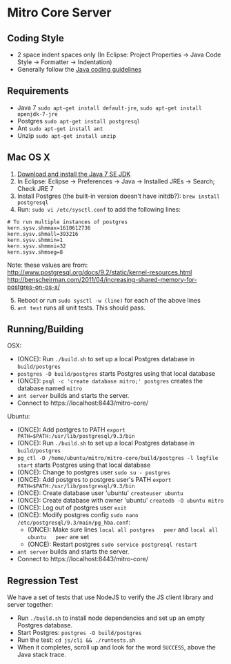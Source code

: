Mitro Core Server
==========


Coding Style
------------

* 2 space indent spaces only (In Eclipse: Project Properties -> Java Code Style -> Formatter -> Indentation)
* Generally follow the [Java coding guidelines](http://google-styleguide.googlecode.com/svn/trunk/javaguide.html)


Requirements
----------------------

* Java 7 `sudo apt-get install default-jre`, `sudo apt-get install openjdk-7-jre`
* Postgres `sudo apt-get install postgresql`
* Ant `sudo apt-get install ant`
* Unzip `sudo apt-get install unzip`

Mac OS X
--------

1. [Download and install the Java 7 SE JDK](http://www.oracle.com/technetwork/java/javase/downloads/index.html)
2. In Eclipse: Eclipse -> Preferences -> Java -> Installed JREs -> Search; Check JRE 7
3. Install Postgres (the built-in version doesn't have initdb?): `brew install postgresql`
4. Run: `sudo vi /etc/sysctl.conf` to add the following lines:

```
# To run multiple instances of postgres
kern.sysv.shmmax=1610612736
kern.sysv.shmall=393216
kern.sysv.shmmin=1
kern.sysv.shmmni=32
kern.sysv.shmseg=8
```

Note: these values are from: http://www.postgresql.org/docs/9.2/static/kernel-resources.html http://benscheirman.com/2011/04/increasing-shared-memory-for-postgres-on-os-x/

5. Reboot or run `sudo sysctl -w (line)` for each of the above lines
6. `ant test` runs all unit tests. This should pass.


Running/Building
----------------

OSX:
* (ONCE): Run `./build.sh` to set up a local Postgres database in `build/postgres`
* `postgres -D build/postgres` starts Postgres using that local database
* (ONCE): `psql -c 'create database mitro;' postgres` creates the database named `mitro`
* `ant server` builds and starts the server.
* Connect to https://localhost:8443/mitro-core/

Ubuntu:
* (ONCE): Add postgres to PATH `export PATH=$PATH:/usr/lib/postgresql/9.3/bin`
* (ONCE): Run `./build.sh` to set up a local Postgres database in `build/postgres`
* `pg_ctl -D /home/ubuntu/mitro/mitro-core/build/postgres -l logfile start` starts Postgres using that local database
* (ONCE): Change to postgres user `sudo su - postgres`
* (ONCE): Add postgres to postgres user's PATH `export PATH=$PATH:/usr/lib/postgresql/9.3/bin`
* (ONCE): Create database user 'ubuntu' `createuser ubuntu`
* (ONCE): Create database with owner 'ubuntu' `createdb -O ubuntu mitro`
* (ONCE): Log out of postgres user `exit`
* (ONCE): Modify postgres config `sudo nano /etc/postgresql/9.3/main/pg_hba.conf`:
  * (ONCE): Make sure lines `local all postgres   peer` and `local all ubuntu   peer` are set
  * (ONCE): Restart postgres `sudo service postgresql restart`
* `ant server` builds and starts the server.
* Connect to https://localhost:8443/mitro-core/


Regression Test
---------------

We have a set of tests that use NodeJS to verify the JS client library and server together:

* Run `./build.sh` to install node dependencies and set up an empty Postgres database.
* Start Postgres: `postgres -D build/postgres`
* Run the test: `cd js/cli && ./runtests.sh`
* When it completes, scroll up and look for the word `SUCCESS`, above the Java stack trace.
